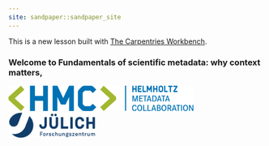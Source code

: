 ```yaml
---
site: sandpaper::sandpaper_site
---
```


This is a new lesson built with [The Carpentries Workbench][workbench]. 


[workbench]: https://carpentries.github.io/sandpaper-docs

### Welcome to Fundamentals of scientific metadata: why context matters,

<img src="https://github.com/Materials-Data-Science-and-Informatics/Logos/blob/main/HMC/HMC_Logo_M.png?raw=true" alt="HMC logo" height="50"/><img src="https://github.com/Materials-Data-Science-and-Informatics/Logos/blob/main/FZJ/Logo_FZ_Juelich_412x120_rgb_jpg.jpg?raw=true" alt="Forschungszentrum Jülich logo" height="50"/>